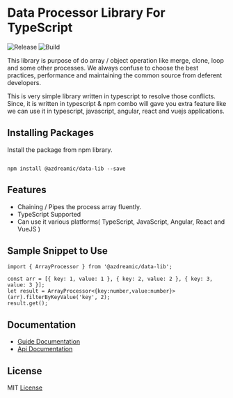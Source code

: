 # Data Processor Library For TypeScript

![Release](https://github.com/SridharSathaSivam/data-lib/workflows/Release%20Build/badge.svg)
![Build](https://github.com/SridharSathaSivam/data-lib/workflows/Development%20Build/badge.svg)

This library is purpose of do array / object operation like merge, clone, loop and some other processes. We always confuse to choose the best practices, performance and maintaining the common source from deferent developers.

This is very simple library written in typescript to resolve those conflicts. Since, it is written in typescript & npm combo will gave you extra feature like we can use it in typescript, javascript, angular, react and vuejs applications.

## Installing Packages

Install the package from npm library.

```

npm install @azdreamic/data-lib --save

```

## Features

- Chaining / Pipes the process array fluently.
- TypeScript Supported
- Can use it various platforms( TypeScript, JavaScript, Angular, React and VueJS )

## Sample Snippet to Use

```
import { ArrayProcessor } from '@azdreamic/data-lib';

const arr = [{ key: 1, value: 1 }, { key: 2, value: 2 }, { key: 3, value: 3 }];
let result = ArrayProcessor<{key:number,value:number}>(arr).filterByKeyValue('key', 2);
result.get();

```

## Documentation

- [Guide Documentation](https://sridharsathasivam.github.io/data-lib/)
- [Api Documentation](https://sridharsathasivam.github.io/data-lib/api)

## License

MIT [License](license)